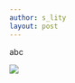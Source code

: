 ```yaml
---
author: s_lity
layout: post
---
```


abc

![](/Store/assets/images/2023-03-29-testblog/20230403010125.png)